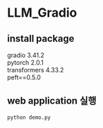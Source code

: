 # LLM_Gradio
## install package
gradio 3.41.2
<br>
pytorch 2.0.1
<br>
transformers 4.33.2
<br>
peft==0.5.0

## web application 실행
```
python demo.py
```
